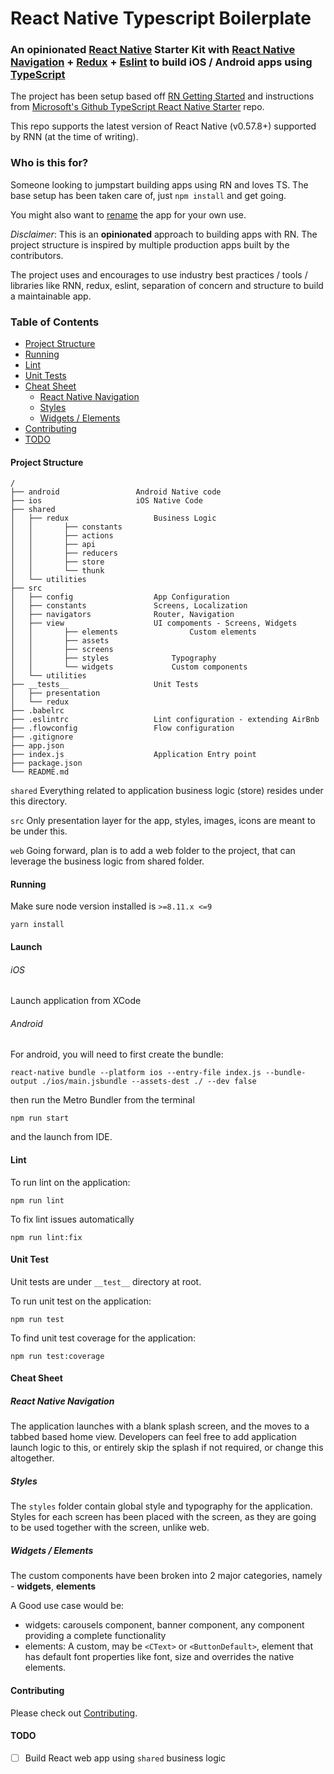# React Native Typescript Boilerplate

### An opinionated [React Native](https://facebook.github.io/react-native/docs/getting-started) Starter Kit with [React Native Navigation](https://github.com/wix/react-native-navigation) + [Redux](https://github.com/reactjs/redux) + [Eslint](https://github.com/airbnb/javascript) to build iOS / Android apps using [TypeScript](https://github.com/Microsoft/TypeScript-React-Native-Starter)

The project has been setup based off [RN Getting Started](https://facebook.github.io/react-native/docs/getting-started) and instructions from [Microsoft's Github TypeScript React Native Starter](https://github.com/Microsoft/TypeScript-React-Native-Starter) repo.

This repo supports the latest version of React Native (v0.57.8+) supported by RNN (at the time of writing).

### Who is this for?

Someone looking to jumpstart building apps using RN and loves TS. The base setup has been taken care of, just `npm install` and get going.

You might also want to [rename](https://medium.com/the-react-native-log/how-to-rename-a-react-native-app-dafd92161c35) the app for your own use.

_Disclaimer_:
This is an **opinionated** approach to building apps with RN. The project structure is inspired by multiple production apps built by the contributors.

The project uses and encourages to use industry best practices / tools / libraries like RNN, redux, eslint, separation of concern and structure to build a maintainable app.

### Table of Contents

- [Project Structure](#project-structure)
- [Running](#running)
- [Lint](#lint)
- [Unit Tests](#unit-tests)
- [Cheat Sheet](#cheat-sheet)
  - [React Native Navigation](#react-native-navigation)
  - [Styles](#styles)
  - [Widgets / Elements](#widgets---elements)
- [Contributing](#contributing)
- [TODO](#todo)

#### Project Structure

```
/
├── android					Android Native code
├── ios						iOS Native Code
├── shared
│   ├── redux					Business Logic
│   │	    ├── constants
│   │	    ├── actions
│   │	    ├── api
│   │	    ├── reducers
│   │	    ├── store
│   │	    └── thunk
│   └── utilities
├── src
│   ├── config					App Configuration
│   ├── constants				Screens, Localization
│   ├── navigators				Router, Navigation
│   ├── view					UI compoments - Screens, Widgets
│   │	    ├── elements				Custom elements
│   │	    ├── assets
│   │	    ├── screens
│   │	    ├── styles				Typography
│   │	    └── widgets				Custom components
│   └── utilities
├── __tests__					Unit Tests
│   ├── presentation
│   └── redux
├── .babelrc
├── .eslintrc					Lint configuration - extending AirBnb
├── .flowconfig					Flow configuration
├── .gitignore
├── app.json
├── index.js					Application Entry point
├── package.json
└── README.md
```

`shared`
Everything related to application business logic (store) resides under this directory.

`src`
Only presentation layer for the app, styles, images, icons are meant to be under this.

`web`
Going forward, plan is to add a web folder to the project, that can leverage the business logic from shared folder.

#### Running

Make sure node version installed is `>=8.11.x <=9`

```
yarn install
```

#### Launch

###### iOS

Launch application from XCode

###### Android

For android, you will need to first create the bundle:

```
react-native bundle --platform ios --entry-file index.js --bundle-output ./ios/main.jsbundle --assets-dest ./ --dev false
```

then run the Metro Bundler from the terminal

```
npm run start
```

and the launch from IDE.

#### Lint

To run lint on the application:

```
npm run lint
```

To fix lint issues automatically

```
npm run lint:fix
```

#### Unit Test

Unit tests are under `__test__` directory at root.

To run unit test on the application:

```
npm run test
```

To find unit test coverage for the application:

```
npm run test:coverage
```

#### Cheat Sheet

##### React Native Navigation

The application launches with a blank splash screen, and the moves to a tabbed based home view. Developers can feel free to add application launch logic to this, or entirely skip the splash if not required, or change this altogether.

##### Styles

The `styles` folder contain global style and typography for the application. Styles for each screen has been placed with the screen, as they are going to be used together with the screen, unlike web.

##### Widgets / Elements

The custom components have been broken into 2 major categories, namely - **widgets**, **elements**

A Good use case would be:

- widgets: carousels component, banner component, any component providing a complete functionality
- elements: A custom, may be `<CText>` or `<ButtonDefault>`, element that has default font properties like font, size and overrides the native elements.

#### Contributing

Please check out [Contributing](https://github.com/AmitM30/react-native-typescript-boilerplate/blob/master/CONTRIBUTING.md).

#### TODO

- [ ] Build React web app using `shared` business logic
